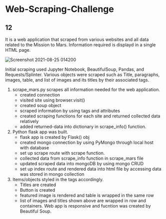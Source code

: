 # Web-Scraping-Challenge
## 12


It is a web application that scraped from various websites and all data related to the Mission to Mars. Information required is displayd in a single HTML page. 

![Screenshot 2021-08-25 014200](https://user-images.githubusercontent.com/67448948/130733009-923cc8c4-9e00-4baa-851f-5ba2eecbd85d.png)

Initial scraping used Jupyter Notebook, BeautifulSoup, Pandas, and Requests/Splinter. Various objects were scraped such as Title, paragraphs, images, table, and list of images and its titles by their associated tags. 

1. scrape_mars.py scrapes all information needed for the web application. 
    * created connection
    * visited site using browser.visit()
    * created soup object
    * scraped information by using tags and attributes
    * created scraping functions for each site and returned collected data relatively
    * added returned-data into dictionary in scrape_info() function. 
2. Python flask app was built.
    * flask app is created by Flask() obj
    * created mongo connection by using PyMongo through local host with database
    * set up scrape route with scrape function. 
    * collected data from scrape_info function in scrape_mars file
    * updated scraped data into mongoDB by using mongo CRUD
    * set up index route and rendered data into html file by accessing data was stored in mongo collection 
3. Items/objects styled in the tags accordingly.
    * Titles are created
    * Button is created
    * featured image is rendered and table is wrapped in the same row
    * list of images and titles shown above are wrapped in row and containers.
Web app is responsive and fucntion was created by Beautiful Soup. 
